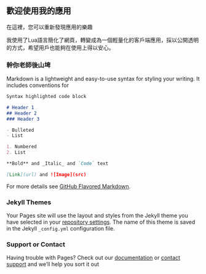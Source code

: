 ## 歡迎使用我的應用
在這裡，您可以重新發現應用的樂趣

我使用了Lua語言簡化了網頁，轉變成為一個輕量化的客戶端應用，採以公開透明的方式，希望用戶也能夠在使用上得以安心。

### 幹你老師後山埤

Markdown is a lightweight and easy-to-use syntax for styling your writing. It includes conventions for

```markdown
Syntax highlighted code block

# Header 1
## Header 2
### Header 3

- Bulleted
- List

1. Numbered
2. List

**Bold** and _Italic_ and `Code` text

[Link](url) and ![Image](src)
```

For more details see [GitHub Flavored Markdown](https://guides.github.com/features/mastering-markdown/).

### Jekyll Themes

Your Pages site will use the layout and styles from the Jekyll theme you have selected in your [repository settings](https://github.com/TzuChiehHsiao/APP/settings). The name of this theme is saved in the Jekyll `_config.yml` configuration file.

### Support or Contact

Having trouble with Pages? Check out our [documentation](https://help.github.com/categories/github-pages-basics/) or [contact support](https://github.com/contact) and we’ll help you sort it out
